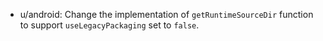 - u/android: Change the implementation of `getRuntimeSourceDir` function to support `useLegacyPackaging` set to `false`.
